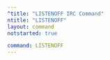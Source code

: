 ```yaml
---
^title: "LISTENOFF IRC Command"
ntitle: "LISTENOFF"
layout: command
notstarted: true

command: LISTENOFF
---
```

